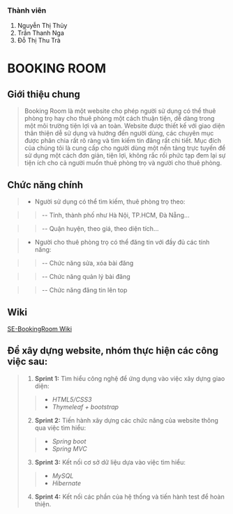 
### Thành viên
1. Nguyễn Thị Thủy
2. Trần Thanh Nga
3. Đỗ Thị Thu Trà

# BOOKING ROOM

## Giới thiệu chung

>Booking Room là một website cho phép người sử dụng có thể thuê phòng trọ hay cho thuê phòng một cách thuận tiện, dễ dàng trong một môi trường tiện lợi và an toàn. Website được thiết kế với giao diện thân thiện dễ sử dụng và hướng đến người dùng, các chuyên mục được phân chia rất rõ ràng và tìm kiếm tin đăng rất chi tiết. Mục đích của chúng tôi là cung cấp cho người dùng một nền tảng trực tuyến để sử dụng một cách đơn giản, tiện lợi, không rắc rối phức tạp đem lại sự tiện ích cho cả người muốn thuê phòng trọ và người cho thuê phòng.

## Chức năng chính

> * Người sử dụng có thể tìm kiếm, thuê phòng trọ theo:

>> -- Tỉnh, thành phố như Hà Nội, TP.HCM, Đà Nẵng...

>> -- Quận huyện, theo giá, theo diện tích...

> * Người cho thuê phòng trọ có thể đăng tin với đầy đủ các tính năng:

>> -- Chức năng sửa, xóa bài đăng

>> -- Chức năng quản lý bài đăng

>> -- Chức năng đăng tin lên top 

## Wiki

[SE-BookingRoom Wiki](https://github.com/thuyxd/Booking-Room/wiki)

## Để xây dựng website, nhóm thực hiện các công việc sau:
> 1. **Sprint 1:** Tìm hiểu công nghệ để ứng dụng vào việc xây dựng giao diện:
>> * *HTML5/CSS3*
>> * *Thymeleaf + bootstrap*
> 2. **Sprint 2:** Tiến hành xây dựng các chức năng của website thông qua việc tìm hiểu:
>> * *Spring boot*
>> * *Spring MVC*
> 3. **Sprint 3:** Kết nối cơ sở dữ liệu dựa vào việc tìm hiểu:
>> * *MySQL*
>> * *Hibernate* 
> 4. **Sprint 4:** Kết nối các phần của hệ thống và tiến hành test để hoàn thiện.
